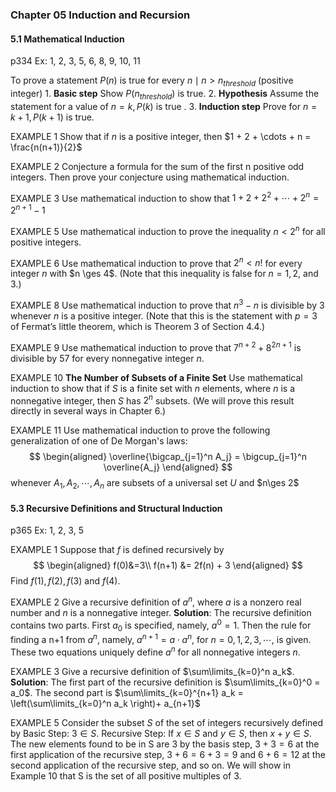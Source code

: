 ### Chapter 05 Induction and Recursion

#### 5.1 Mathematical Induction
p334
Ex: 1, 2, 3, 5, 6, 8, 9, 10, 11

To prove a statement $P(n)$ is true for every $n \mid n > n_{threshold}$ (positive integer)
1\. **Basic step** Show $P(n_{threshold})$ is true.
2\. **Hypothesis** Assume the statement for a value of $n=k, P(k)$ is true .
3\. **Induction step** Prove for $n=k+1, P(k+1)$ is true.

EXAMPLE 1
Show that if $n$ is a positive integer, then $1 + 2 + \cdots + n = \frac{n(n+1)}{2}$

EXAMPLE 2
Conjecture a formula for the sum of the first n positive odd integers. Then prove your conjecture using mathematical induction.

EXAMPLE 3
Use mathematical induction to show that $1 + 2 + 2^2 + \cdots + 2^n = 2^{n+1} - 1$

EXAMPLE 5
Use mathematical induction to prove the inequality $n <2^n$ for all positive integers.

EXAMPLE 6
Use mathematical induction to prove that $2^n < n!$ for every integer $n$ with $n \ges 4$. (Note that this inequality is false for $n = 1, 2$, and $3$.)

EXAMPLE 8
Use mathematical induction to prove that $n^3 - n$ is divisible by $3$ whenever $n$ is a positive integer. (Note that this is the statement with $p = 3$ of Fermat’s little theorem, which is Theorem 3 of Section 4.4.)

EXAMPLE 9
Use mathematical induction to prove that $7^{n+2} + 8^{2n+1}$ is divisible by $57$ for every nonnegative integer $n$.

EXAMPLE 10
**The Number of Subsets of a Finite Set** Use mathematical induction to show that if $S$ is a finite set with $n$ elements, where $n$ is a nonnegative integer, then $S$ has $2^n$ subsets. (We will prove this result directly in several ways in Chapter 6.)

EXAMPLE 11
Use mathematical induction to prove the following generalization of one of De Morgan's laws:
$$
\begin{aligned}
\overline{\bigcap_{j=1}^n A_j} = \bigcup_{j=1}^n \overline{A_j}
\end{aligned}
$$
whenever $A_1, A_2, \cdots, A_n$ are subsets of a universal set $U$ and $n\ges 2$

#### 5.3 Recursive Definitions and Structural Induction
p365
Ex: 1, 2, 3, 5

EXAMPLE 1
Suppose that $f$ is defined recursively by
$$
\begin{aligned}
f(0)&=3\\
f(n+1) &= 2f(n) + 3
\end{aligned}
$$
Find $f(1), f(2), f(3)$ and $f(4)$.

EXAMPLE 2
Give a recursive definition of $a^n$, where $a$ is a nonzero real number and $n$ is a nonnegative integer.
**Solution**: The recursive definition contains two parts. First $a_0$ is specified, namely, $a^0 = 1$. Then the rule for finding a n+1 from $a^n$, namely, $a^{n+1} = a \cdot a^n$, for $n = 0, 1, 2, 3, \cdots$, is given. These
two equations uniquely define $a^n$ for all nonnegative integers $n$.

EXAMPLE 3
Give a recursive definition of $\sum\limits_{k=0}^n a_k$.
**Solution**: The first part of the recursive definition is $\sum\limits_{k=0}^0 = a_0$.
The second part is $\sum\limits_{k=0}^{n+1} a_k = \left(\sum\limits_{k=0}^n a_k \right)+ a_{n+1}$

EXAMPLE 5
Consider the subset $S$ of the set of integers recursively defined by
Basic Step: $3 \in S$.
Recursive Step: If $x \in S$ and $y \in S$, then $x+y \in S$.
The new elements found to be in S are $3$ by the basis step, $3 + 3 = 6$ at the first application of the recursive step, $3 + 6 = 6 + 3 = 9$ and $6 + 6 = 12$ at the second application of the recursive step, and so on. We will show in Example 10 that S is the set of all positive multiples of $3$.
